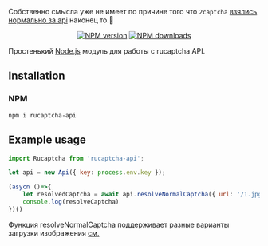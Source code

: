 Собственно смысла уже не имеет по причине того что `2captcha` [взялись нормально за api](https://www.npmjs.com/package/@2captcha/captcha-solver) наконец то.🙈

<p align="center">
<a href="https://www.npmjs.com/package/rucaptcha-api"><img src="https://img.shields.io/npm/v/rucaptcha-api.svg?style=flat-square" alt="NPM version"></a>
<a href="https://www.npmjs.com/package/rucaptcha-api"><img src="https://img.shields.io/npm/dt/rucaptcha-api.svg?style=flat-square" alt="NPM downloads"></a>
</p>

Простенький [Node.js](https://nodejs.org) модуль для работы с rucaptcha API.

## Installation

### NPM
```
npm i rucaptcha-api
```

## Example usage
```js
import Rucaptcha from 'rucaptcha-api';

let api = new Api({ key: process.env.key });

(asycn ()=>{
    let resolvedCaptcha = await api.resolveNormalCaptcha({ url: '/1.jpg' });
    console.log(resolveCaptcha)
})()

```

Функция resolveNormalCaptcha поддерживает разные варианты загрузки изображения [см.](https://github.com/shamanov-d/rucaptcha-api/blob/3db142be5cdaae9213b737085138c97494581bd3/src/index.ts#L19)
